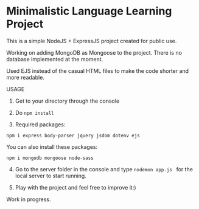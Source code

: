 # Minimalistic Language Learning Project

This is a simple NodeJS + ExpressJS project created for public use.

Working on adding MongoDB as Mongoose to the project. There is no database implemented at the moment.

Used EJS instead of the casual HTML files to make the code shorter and more readable.

USAGE

1. Get to your directory through the console

2. Do ```npm install```

3. Required packages:

```npm i express body-parser jquery jsdom dotenv ejs ```

   You can also install these packages:
  
```npm i mongodb mongoose node-sass ```

4. Go to the server folder in the console and type ```nodemon app.js ``` for the local server to start running.

5. Play with the project and feel free to improve it:)

Work in progress.
